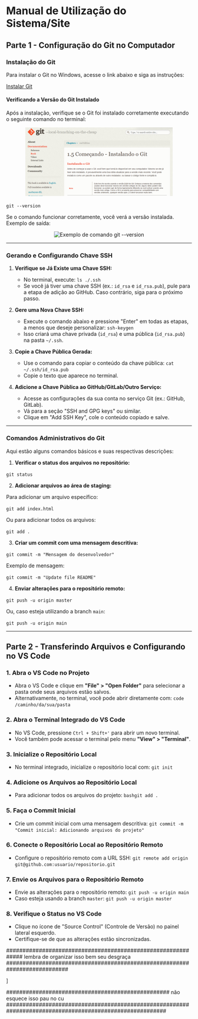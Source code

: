 # Manual de Utilização do Sistema/Site

## Parte 1 - Configuração do Git no Computador

### Instalação do Git

Para instalar o Git no Windows, acesse o link abaixo e siga as instruções:

[Instalar Git](https://git-scm.com/book/pt-br/v2/Come%C3%A7ando-Instalando-o-Git)

#### Verificando a Versão do Git Instalado

Após a instalação, verifique se o Git foi instalado corretamente executando o seguinte comando no terminal:

<p align="center">
    <img src="docs/images/Git.png" width="400" alt="Instalação do git">
</p>

```git --version```

Se o comando funcionar corretamente, você verá a versão instalada. Exemplo de saída:

<p align="center">
    <img src="docs/images/GitVersion.png" width="400" alt="Exemplo de comando git --version">
</p>

---

### Gerando e Configurando Chave SSH

1. **Verifique se Já Existe uma Chave SSH:**
   - No terminal, execute:
     ```ls ./.ssh```
   - Se você já tiver uma chave SSH (ex.: `id_rsa` e `id_rsa.pub`), pule para a etapa de adição ao GitHub. Caso contrário, siga para o próximo passo.

2. **Gere uma Nova Chave SSH:**
   - Execute o comando abaixo e pressione "Enter" em todas as etapas, a menos que deseje personalizar:
     ```ssh-keygen```
   - Isso criará uma chave privada (`id_rsa`) e uma pública (`id_rsa.pub`) na pasta `~/.ssh`.

3. **Copie a Chave Pública Gerada:**
   - Use o comando para copiar o conteúdo da chave pública:
     ```cat ~/.ssh/id_rsa.pub```
   - Copie o texto que aparece no terminal.

4. **Adicione a Chave Pública ao GitHub/GitLab/Outro Serviço:**
   - Acesse as configurações da sua conta no serviço Git (ex.: GitHub, GitLab).
   - Vá para a seção "SSH and GPG keys" ou similar.
   - Clique em "Add SSH Key", cole o conteúdo copiado e salve.
---

### Comandos Administrativos do Git

Aqui estão alguns comandos básicos e suas respectivas descrições:

1. **Verificar o status dos arquivos no repositório:**

```git status```

2. **Adicionar arquivos ao área de staging:**

Para adicionar um arquivo específico:

```git add index.html```

Ou para adicionar todos os arquivos:

```git add .```

3. **Criar um commit com uma mensagem descritiva:**

```git commit -m "Mensagem do desenvolvedor"```

Exemplo de mensagem: 

```git commit -m "Update file README"```

4. **Enviar alterações para o repositório remoto:**

```git push -u origin master```

Ou, caso esteja utilizando a branch `main`:

```git push -u origin main```

---

## Parte 2 - Transferindo Arquivos e Configurando no VS Code

### 1. **Abra o VS Code no Projeto**
   - Abra o VS Code e clique em **"File" > "Open Folder"** para selecionar a pasta onde seus arquivos estão salvos.
   - Alternativamente, no terminal, você pode abrir diretamente com:
     ```code /caminho/da/sua/pasta```

### 2. **Abra o Terminal Integrado do VS Code**
   - No VS Code, pressione `Ctrl + Shift+'` para abrir um novo terminal.
   - Você também pode acessar o terminal pelo menu **"View" > "Terminal"**.

### 3. **Inicialize o Repositório Local**
   - No terminal integrado, inicialize o repositório local com:
     ```git init```

### 4. **Adicione os Arquivos ao Repositório Local**
   - Para adicionar todos os arquivos do projeto:
     ```bashgit add .```

### 5. **Faça o Commit Inicial**
   - Crie um commit inicial com uma mensagem descritiva:
     ```git commit -m "Commit inicial: Adicionando arquivos do projeto"```

### 6. **Conecte o Repositório Local ao Repositório Remoto**
   - Configure o repositório remoto com a URL SSH:
     ```git remote add origin git@github.com:usuario/repositorio.git```

### 7. **Envie os Arquivos para o Repositório Remoto**
   - Envie as alterações para o repositório remoto:
     ```git push -u origin main```
   - Caso esteja usando a branch `master`:
     ```git push -u origin master```

### 8. **Verifique o Status no VS Code**
   - Clique no ícone de "Source Control" (Controle de Versão) no painel lateral esquerdo.
   - Certifique-se de que as alterações estão sincronizadas.

#############################################################  lembra de organizar isso bem seu desgraça   ###########################################################################

<!-- PS C:\Users\Aluno> ssh-keygen
Generating public/private ed25519 key pair.
Enter file in which to save the key (C:\Users\Aluno/.ssh/id_ed25519):
Enter passphrase (empty for no passphrase):
Enter same passphrase again:
Passphrases do not match.  Try again.
Enter passphrase (empty for no passphrase):
Enter same passphrase again:
Your identification has been saved in C:\Users\Aluno/.ssh/id_ed25519
Your public key has been saved in C:\Users\Aluno/.ssh/id_ed25519.pub
The key fingerprint is:
SHA256:D+F3uMWFob0OIAeNJ6iKnl86UI7j9fdeo14vN3B/oV4 aluno@LAB02-16
The key's randomart image is:
+--[ED25519 256]--+
|     ..o    .    |
|    . o.o  o o   |
|   .  .o+ . o .  |
|  ..   + o o o   |
|..+     S + =    |
|o+ o     + B . . |
|o = ..    o++ oE.|
| + .o. .  +.o+...|
|  .o. . +=  +o. .|
+----[SHA256]-----+
PS C:\Users\Aluno> cd .\.ssh\
PS C:\Users\Aluno\.ssh> ls


    Diretório: C:\Users\Aluno\.ssh


Mode                 LastWriteTime         Length Name
----                 -------------         ------ ----
-a----        24/01/2025     09:04            464 id_ed25519
-a----        24/01/2025     09:04             97 id_ed25519.pub
-a----        24/05/2024     08:58           1861 known_hosts
-a----        21/05/2024     10:31            925 known_hosts.old


PS C:\Users\Aluno\.ssh> cat .\id_ed25519
-----BEGIN OPENSSH PRIVATE KEY-----
b3BlbnNzaC1rZXktdjEAAAAACmFlczI1Ni1jdHIAAAAGYmNyeXB0AAAAGAAAABDzK8lfvP
HcOpXE9J1gJ5YcAAAAGAAAAAEAAAAzAAAAC3NzaC1lZDI1NTE5AAAAIJKE0kBJC6qXUke3
hU0IL5IlUfGhgVez0yN7TU4kvaYAAAAAoNtNzNo636uFTxunpjxTV6v8hvH5aZxcvkWx+d
0zif7mXTTA/Jo7eexBx5qu/Py0GQMZZ4lrsg+3bWRuoWqoBWJTQOBF6K3nigTYw5uuAbcj
uiM3hglF/pdnDMyqz0LW8hYY67LMH9tKsh2j9O+FxiGjRy70RfkAAMVjvV486daeZQPPs7
UQhAP9dBHdfW1BOPZhIswgo6Mqlz0W0w5eFs8=
-----END OPENSSH PRIVATE KEY-----
PS C:\Users\Aluno\.ssh> cat .\id_ed25519.pub
ssh-ed25519 AAAAC3NzaC1lZDI1NTE5AAAAIJKE0kBJC6qXUke3hU0IL5IlUfGhgVez0yN7TU4kvaYA aluno@LAB02-16
PS C:\Users\Aluno\.ssh> -->]

################################################## não esquece isso pau no cu #########################################################################################################

<!-- PS C:\Users\Aluno\Documents\projeto1> git branch
* main
PS C:\Users\Aluno\Documents\projeto1> git branch develop
PS C:\Users\Aluno\Documents\projeto1> git branch
  develop
* main
PS C:\Users\Aluno\Documents\projeto1> git pull origin develop     
fatal: 'branch' does not appear to be a git repository
fatal: Could not read from remote repository.git 

Please make sure you have the correct access rights
and the repository exists.
PS C:\Users\Aluno\Documents\projeto1> git branch
  develop
* main
PS C:\Users\Aluno\Documents\projeto1> git chackout
git: 'chackout' is not a git command. See 'git --help'.

The most similar command is
        checkout
PS C:\Users\Aluno\Documents\projeto1> git checkout
Your branch is up to date with 'origin/main'.
PS C:\Users\Aluno\Documents\projeto1> git checkout develop
Switched to branch 'develop'
PS C:\Users\Aluno\Documents\projeto1> git branch 
* develop
  main
PS C:\Users\Aluno\Documents\projeto1> git add .
PS C:\Users\Aluno\Documents\projeto1> git commit -m "Mensagem do desenvolvedor"
On branch develop
nothing to commit, working tree clean
PS C:\Users\Aluno\Documents\projeto1> git push -u origin develop
Enter passphrase for key '/c/Users/Aluno/.ssh/id_ed25519': 
branch 'develop' set up to track 'origin/develop'.
Everything up-to-date
PS C:\Users\Aluno\Documents\projeto1>  -->